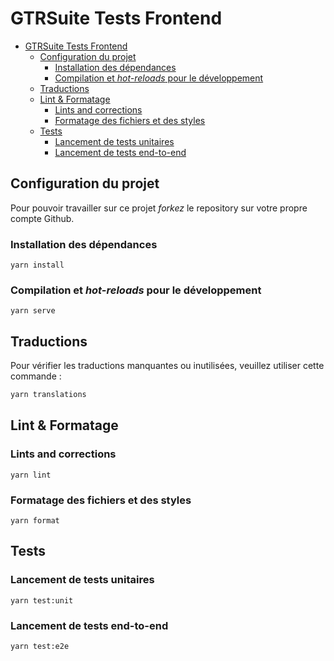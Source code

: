 # GTRSuite Tests Frontend

- [GTRSuite Tests Frontend](#gtrsuite-tests-frontend)
  - [Configuration du projet](#configuration-du-projet)
    - [Installation des dépendances](#installation-des-dépendances)
    - [Compilation et _hot-reloads_ pour le développement](#compilation-et-hot-reloads-pour-le-développement)
  - [Traductions](#traductions)
  - [Lint & Formatage](#lint--formatage)
    - [Lints and corrections](#lints-and-corrections)
    - [Formatage des fichiers et des styles](#formatage-des-fichiers-et-des-styles)
  - [Tests](#tests)
    - [Lancement de tests unitaires](#lancement-de-tests-unitaires)
    - [Lancement de tests end-to-end](#lancement-de-tests-end-to-end)

## Configuration du projet

Pour pouvoir travailler sur ce projet _forkez_ le repository sur votre propre compte Github.

### Installation des dépendances

```
yarn install
```

### Compilation et _hot-reloads_ pour le développement

```
yarn serve
```

## Traductions

Pour vérifier les traductions manquantes ou inutilisées, veuillez utiliser cette commande :

```bash
yarn translations
```

## Lint & Formatage

### Lints and corrections

```
yarn lint
```

### Formatage des fichiers et des styles

```
yarn format
```

## Tests

### Lancement de tests unitaires

```
yarn test:unit
```

### Lancement de tests end-to-end

```
yarn test:e2e
```

